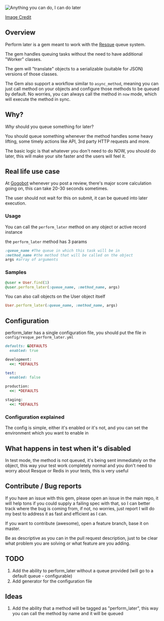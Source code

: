 ![Anything you can do, I can do later](http://f.cl.ly/items/1C3X0s1h0925390L3T40/Screen%20Shot%202012-02-20%20at%206.18.48%20PM.png)

[Image Credit](http://http://www.zazzle.com/anything_you_can_do_i_can_do_later_tshirt-235016986673229502)

## Overview
Perform later is a gem meant to work with the [Resque](http://github.com/defunkt/resque) queue system.

The gem handles queuing tasks without the need to have additional "Worker" classes.

The gem will "translate" objects to a serializable (suitable for JSON) versions of those classes.

The Gem also support a workflow similar to `async_method`, meaning you can just call method on your objects and configure those methods to be queued by default. No worries, you can always call the method in `now` mode, which will execute the method in sync.

## Why?
*Why* should you queue something for later?

You should queue something whenever the method handles some heavy lifting, some timely actions like API, 3rd party HTTP requests and more.

The basic logic is that whatever you don't need to do NOW, you should do later, this will make your site faster and the users will feel it.

## Real life use case
At [Gogobot](http://gogobot.com) whenever you post a review, there's major score calculation going on, this can take 20-30 seconds sometimes.

The user should not wait for this on submit, it can be queued into later execution.

### Usage
You can call the `perform_later` method on any object or active record instance

the `perform_later` method has 3 params

```ruby
:queue_name #The queue in which this task will be in
:method_name #the method that will be called on the object
args #array of arguments
```

### Samples

```ruby
@user = User.find(1)
@user.perform_later(:queue_name, :method_name, args)
```

You can also call objects on the User object itself

```ruby
User.perform_later(:queue_name, :method_name, args)
```



## Configuration
perform_later has a single configuration file, you should put the file in `config/resque_perform_later.yml`

```ruby
defaults: &DEFAULTS
  enabled: true

development:
  <<: *DEFAULTS

test:
  enabled: false

production:
  <<: *DEFAULTS

staging:
  <<: *DEFAULTS
```

### Configuration explained
The config is simple, either it's enabled or it's not, and you can set the environment which you want to enable in

## What happens in test when it's disabled
In test mode, the method is not queued, it's being sent immediately on the object, this way your test work completely normal and you don't need to worry about Resque or Redis in your tests, this is very useful
 

## Contribute / Bug reports
If you have an issue with this gem, please open an issue in the main repo, it will help tons if you could supply a failing spec with that, so I can better track where the bug is coming from, if not, no worries, just report I will do my best to address it as fast and efficient as I can.

If you want to contribute (awesome), open a feature branch, base it on master.

Be as descriptive as you can in the pull request description, just to be clear what problem you are solving or what feature are you adding.

## TODO
1. Add the ability to perform_later without a queue provided (will go to a default queue - configurable)
2. Add generator for the configuration file

## Ideas
1. Add the ability that a method will be tagged as "perform_later", this way you can call the method by name and it will be queued
